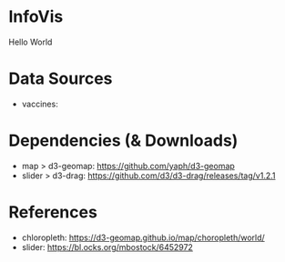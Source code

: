 # InfoVis

Hello World


# Data Sources
* vaccines:

# Dependencies (& Downloads)
* map > d3-geomap: https://github.com/yaph/d3-geomap
* slider > d3-drag: https://github.com/d3/d3-drag/releases/tag/v1.2.1

# References
* chloropleth: https://d3-geomap.github.io/map/choropleth/world/
* slider: https://bl.ocks.org/mbostock/6452972
